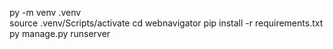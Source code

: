 
py -m venv .venv  
source .venv/Scripts/activate 
cd webnavigator 
pip install -r requirements.txt
py manage.py runserver
